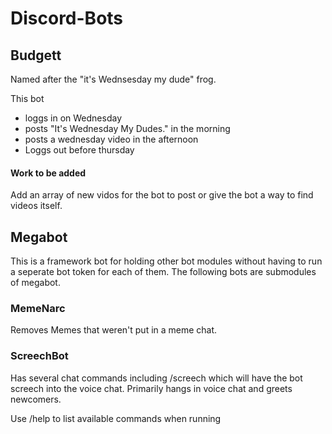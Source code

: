 # Discord-Bots

## Budgett
Named after the "it's Wednsesday my dude" frog.

This bot
+ loggs in on Wednesday
+ posts "It's Wednesday My Dudes." in the morning
+ posts a wednesday video in the afternoon
+ Loggs out before thursday

#### Work to be added
Add an array of new vidos for the bot to post or give the bot a way to find videos itself.

## Megabot
This is a framework bot for holding other bot modules without having to run a seperate bot token for each of them. The following bots are submodules of megabot.

### MemeNarc
Removes Memes that weren't put in a meme chat.

### ScreechBot
Has several chat commands including /screech which will have the bot screech into the voice chat. Primarily hangs in voice chat and greets newcomers.

Use /help to list available commands when running
